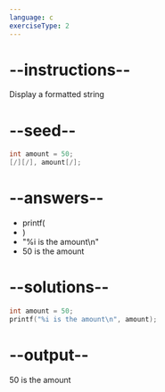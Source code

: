```yaml
---
language: c
exerciseType: 2
---
```


# --instructions--

Display a formatted string

# --seed--

```c
int amount = 50;
[/][/], amount[/];
```

# --answers--

- printf(
- )
- "%i is the amount\n"
- 50 is the amount

# --solutions--

```c
int amount = 50;
printf("%i is the amount\n", amount);
```

# --output--

50 is the amount
